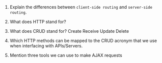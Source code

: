 1.  Explain the differences between `client-side routing` and `server-side routing`.


1.  What does HTTP stand for?


1.  What does CRUD stand for?
Create Receive Update Delete

1.  Which HTTP methods can be mapped to the CRUD acronym that we use when interfacing with APIs/Servers.


1.  Mention three tools we can use to make AJAX requests
